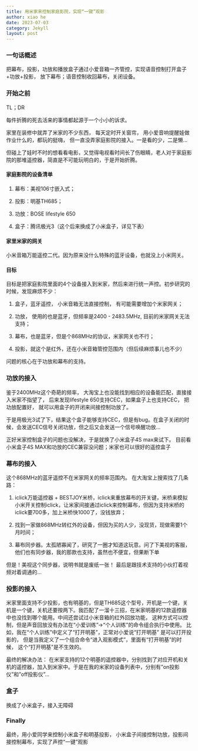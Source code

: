 ```yaml
---
title: 用米家来控制家庭影院，实现“一键”观影
author: xiao he
date: 2023-07-03
category: Jekyll
layout: post
---
```


### 一句话概述

把幕布，投影，功放和播放盒子通过小爱音箱一齐管控，实现语音控制打开盒子+功放+投影， 放下幕布；语音控制收回幕布，关闭设备。

### 开始之前

TL；DR

每件折腾的死去活来的事情都起源于一个小小的诉求。

家里在装修中就弄了米家的不少东西， 每天定时开关窗帘， 用小爱音响提醒娃做作业什么的，都玩的挺嗨， 但一直没弄家庭影院的接入。一是看的少，二是懒…

但碰上了娃时不时的想看看电影，又觉得电视看时间长了伤眼睛，老人对于家庭影院的那堆遥控器，简直是不可能玩明白的，于是开始折腾。

#### 家庭影院的设备清单

1. 幕布：美视106寸嵌入式；
    
2. 投影：明基TH685；
    
3. 功放：BOSE lifestyle 650
    
4. 盒子：腾讯极光3（这个后来换成了小米盒子，详见下表）
    

#### 家里米家的网关

小米音箱万能遥控二代。因为原来没什么特殊的蓝牙设备，也就没上小米网关。

#### 目标

目标是把家庭影院里面的4个设备接入到米家，然后来进行统一声控。初步研究的时候，发现麻烦不少：

1. 盒子，蓝牙遥控， 小米音箱无法直接控制， 有可能需要增加个米家网关；
    
2. 功放， 使用的也是蓝牙，但频率是2400 - 2483.5MHz, 目前的米家网关无法支持；
    
3. 幕布，也是蓝牙，但是个868MHz的协议，米家网关也不行；
    
4. 投影，就这个是红外，还在小米音箱管控范围内（但后续麻烦事儿也不少）
    

问题的核心在于功放和幕布的支持。

### 功放的接入

鉴于2400MHz这个奇葩的频率， 大淘宝上也没能找到相应的设备能匹配，直接接入米家不指望了， 后来发现lifestyle 650支持CEC，如果盒子上也支持CEC， 把功放配置好， 就可以用盒子的开闭来间接控制功放了。

于是用极光3试了下，结果这个盒子能够支持CEC，但是有bug。在盒子关闭的时候，会发送CEC信号关闭功放，但之后又会发送一个信号唤醒功放… 

正好米家控制盒子的问题也没解决，于是就换了小米盒子4S max来试下。 目前看小米盒子4S MAX和功放的CEC兼容没问题；米家也可以很好的遥控盒子  

### 幕布的接入

这个868MHz的蓝牙遥控不在米家网关的频率范围内。 在大淘宝上搜索找了几条路：

1. iclick万能遥控器 + BESTJOY米桥，iclick来重放幕布的开关键，米桥来模拟小米开关控制iclick，让米家间接通过iclick来控制幕布，但因为支持米桥的iclick要700多，加上米桥快1000了，没钱放弃；
    
2. 找到一家做868MHz转红外的设备，但因为买的人少，没现货，现做需要1个月时间；
    
3. 幕布同步器。太孤陋寡闻了，研究了一圈才知道这玩意。问了下美视的客服，他们也有同步器，我的那款也支持，虽然也不便宜，但果断下单
    

但是！美视这个同步器，说明书就是废纸一张！ 最后是跟技术支持的小伙打着视频对着调通的…  

### 投影的接入

米家里面支持不少投影，也有明基的，但是TH685这个型号，开机是一个键，关机是一个键，关机还要按两下。我匹配了一溜十三招，在米家明基的12款遥控器中也没找到哪个能用。中间还尝试过小米音箱的红外回放功能， 这种方式可以控制，但是声音回放没有办法在“小爱训练”-&gt;“个人训练”的命令组合执行中使用。 比如，我在“个人训练”中定义了“打开明基”，正常对小爱说“打开明基” 是可以打开投影的， 但是当我定义了一个组合命令“进入观影模式”，里面有“打开明基”的时候， 这个“打开明基”是不生效的。

最终的解决办法： 在米家支持的12个明基的遥控器中，分别找到了对应开机和关机的遥控器，加入到米家中。于是在我的米家的设备列表中，分别有”on投影仪”和”off投影仪”…  

### 盒子

换成了小米盒子，接入无障碍

### Finally

最终，用小爱同学来控制小米盒子和明基投影， 小米盒子间接控制功放，投影间接控制幕布，实现了声控“一键”观影
